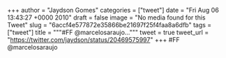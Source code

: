 
+++
author = "Jaydson Gomes"
categories = ["tweet"]
date = "Fri Aug 06 13:43:27 +0000 2010"
draft = false
image = "No media found for this Tweet"
slug = "6accf4e577872e35866be21697f25f4faa8a6dfb"
tags = ["tweet"]
title = """#FF @marcelosaraujo..."""
tweet = true
tweet_url = "https://twitter.com/jaydson/status/20469575997"
+++
#FF @marcelosaraujo
